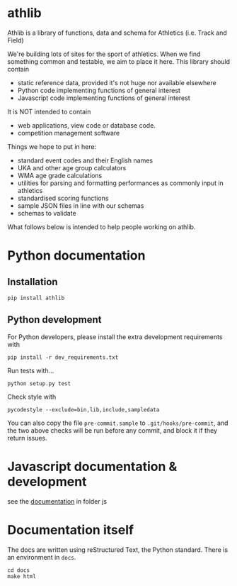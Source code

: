 # athlib

Athlib is a library of functions, data and schema for Athletics (i.e. Track and Field) 

We're building lots of sites for the sport of athletics.  When we find something common and testable, we aim to place it here.   This library should contain

 - static reference data, provided it's not huge nor available elsewhere
 - Python code implementing functions of general interest
 - Javascript code implementing functions of general interest

 
It is NOT intended to contain 
 - web applications, view code or database code.
 - competition management software

Things we hope to put in here:

 - standard event codes and their English names
 - UKA and other age group calculators
 - WMA age grade calculations
 - utilities for parsing and formatting performances as commonly input in athletics
 - standardised scoring functions
 - sample JSON files in line with our schemas
 - schemas to validate 

What follows below is intended to help people working on athlib.

# Python documentation

## Installation
    pip install athlib

## Python development

For Python developers, please install the extra development requirements with
```
pip install -r dev_requirements.txt
```
Run tests with...

```
python setup.py test
```

Check style with 
```
pycodestyle --exclude=bin,lib,include,sampledata
```

You can also copy the file `pre-commit.sample` to `.git/hooks/pre-commit`, and the two above checks will be run before any commit, and block it if they return issues.

# Javascript documentation & development

see the [documentation](js/README.md) in folder js 

# Documentation itself

The docs are written using reStructured Text, the Python standard.  There is an environment
in `docs`.  
  
    cd docs
    make html
    
